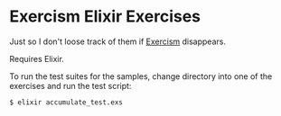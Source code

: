 # Exercism Elixir Exercises

Just so I don't loose track of them if [Exercism](http://exercism.io) disappears.

Requires Elixir.

To run the test suites for the samples, change directory into one of the exercises and run the test script:
```bash
$ elixir accumulate_test.exs
```
